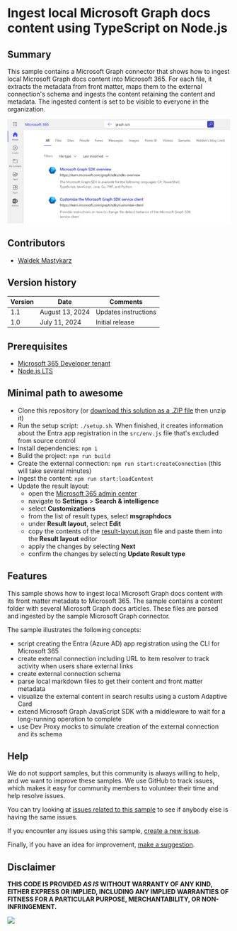 # Ingest local Microsoft Graph docs content using TypeScript on Node.js

## Summary

This sample contains a Microsoft Graph connector that shows how to ingest local Microsoft Graph docs content into Microsoft 365. For each file, it extracts the metadata from front matter, maps them to the external connection's schema and ingests the content retaining the content and metadata. The ingested content is set to be visible to everyone in the organization.

![Microsoft Graph docs displayed in Microsoft Search search results](assets/screenshot.png)

## Contributors

- [Waldek Mastykarz](https://github.com/waldekmastykarz)

## Version history

Version|Date|Comments
-------|----|--------
1.1|August 13, 2024|Updates instructions
1.0|July 11, 2024|Initial release

## Prerequisites

- [Microsoft 365 Developer tenant](https://developer.microsoft.com/microsoft-365/dev-program)
- [Node.js LTS](https://nodejs.org)

## Minimal path to awesome

- Clone this repository (or [download this solution as a .ZIP file](https://pnp.github.io/download-partial/?url=https://github.com/pnp/graph-connectors-samples/tree/main/samples/nodejs-typescript-graphdocs) then unzip it)
- Run the setup script: `./setup.sh`. When finished, it creates information about the Entra app registration in the `src/env.js` file that's excluded from source control
- Install dependencies: `npm i`
- Build the project: `npm run build`
- Create the external connection: `npm run start:createConnection` (this will take several minutes)
- Ingest the content: `npm run start:loadContent`
- Update the result layout:
  - open the [Microsoft 365 admin center](https://admin.microsoft.com)
  - navigate to **Settings** > **Search & intelligence**
  - select **Customizations**
  - from the list of result types, select **msgraphdocs**
  - under **Result layout**, select **Edit**
  - copy the contents of the [result-layout.json](result-layout.json) file and paste them into the **Result layout** editor
  - apply the changes by selecting **Next**
  - confirm the changes by selecting **Update Result type**

## Features

This sample shows how to ingest local Microsoft Graph docs content with its front matter metadata to Microsoft 365. The sample contains a content folder with several Microsoft Graph docs articles. These files are parsed and ingested by the sample Microsoft Graph connector.

The sample illustrates the following concepts:

- script creating the Entra (Azure AD) app registration using the CLI for Microsoft 365
- create external connection including URL to item resolver to track activity when users share external links
- create external connection schema
- parse local markdown files to get their content and front matter metadata
- visualize the external content in search results using a custom Adaptive Card
- extend Microsoft Graph JavaScript SDK with a middleware to wait for a long-running operation to complete
- use Dev Proxy mocks to simulate creation of the external connection and its schema

## Help

We do not support samples, but this community is always willing to help, and we want to improve these samples. We use GitHub to track issues, which makes it easy for  community members to volunteer their time and help resolve issues.

You can try looking at [issues related to this sample](https://github.com/pnp/graph-connectors-samples/issues?q=label%3A%22sample%3A%nodejs-typescript-graphdocs%22) to see if anybody else is having the same issues.

If you encounter any issues using this sample, [create a new issue](https://github.com/pnp/graph-connectors-samples/issues/new).

Finally, if you have an idea for improvement, [make a suggestion](https://github.com/pnp/graph-connectors-samples/issues/new).

## Disclaimer

**THIS CODE IS PROVIDED *AS IS* WITHOUT WARRANTY OF ANY KIND, EITHER EXPRESS OR IMPLIED, INCLUDING ANY IMPLIED WARRANTIES OF FITNESS FOR A PARTICULAR PURPOSE, MERCHANTABILITY, OR NON-INFRINGEMENT.**

![](https://m365-visitor-stats.azurewebsites.net/SamplesGallery/pnp-graph-connector-nodejs-typescript-graphdocs)

